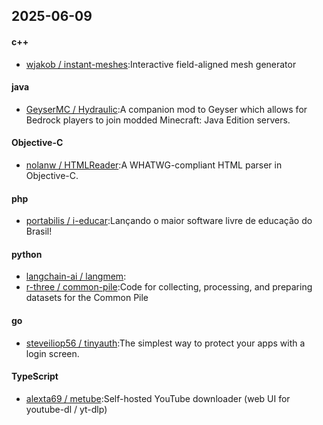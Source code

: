 ## 2025-06-09
#### c++
* [wjakob / instant-meshes](https://github.com/wjakob/instant-meshes):Interactive field-aligned mesh generator
#### java
* [GeyserMC / Hydraulic](https://github.com/GeyserMC/Hydraulic):A companion mod to Geyser which allows for Bedrock players to join modded Minecraft: Java Edition servers.
#### Objective-C
* [nolanw / HTMLReader](https://github.com/nolanw/HTMLReader):A WHATWG-compliant HTML parser in Objective-C.
#### php
* [portabilis / i-educar](https://github.com/portabilis/i-educar):Lançando o maior software livre de educação do Brasil!
#### python
* [langchain-ai / langmem](https://github.com/langchain-ai/langmem):
* [r-three / common-pile](https://github.com/r-three/common-pile):Code for collecting, processing, and preparing datasets for the Common Pile
#### go
* [steveiliop56 / tinyauth](https://github.com/steveiliop56/tinyauth):The simplest way to protect your apps with a login screen.
#### TypeScript
* [alexta69 / metube](https://github.com/alexta69/metube):Self-hosted YouTube downloader (web UI for youtube-dl / yt-dlp)
